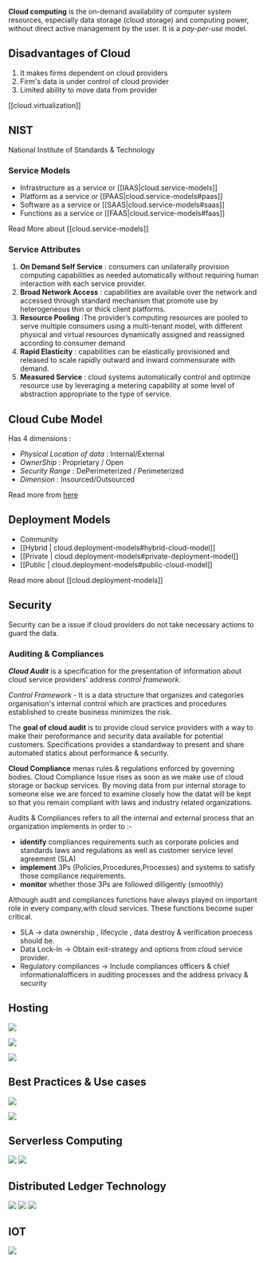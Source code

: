 
**Cloud computing** is the on-demand availability of computer system resources, especially data storage (cloud storage) and computing power, without direct active management by the user. It is a _pay-per-use_ model.

## Disadvantages of Cloud

1. It makes firms dependent on cloud providers
2. Firm's data is under control of cloud provider
3. Limited ability to move data from provider

 [[cloud.virtualization]]



## NIST

National Institute of Standards & Technology

### Service Models

- Infrastructure as a service or [[IAAS|cloud.service-models]]
- Platform as a service or [[PAAS|cloud.service-models#paas]]
- Software as a service or [[SAAS|cloud.service-models#saas]]
- Functions as a service or [[FAAS|cloud.service-models#faas]]

Read More about [[cloud.service-models]]

### Service Attributes

1. **On Demand Self Service**
   : consumers can unilaterally provision computing capabilities as needed automatically without requiring human interaction with each service provider.
2. **Broad Network Access**
   : capabilities are available over the network and accessed through standard mechanism that promote use by heterogeneous thin or thick client platforms.
3. **Resource Pooling**
   :The provider’s computing resources are pooled to serve multiple consumers using a multi-tenant model, with different physical and virtual resources dynamically assigned and reassigned according to consumer demand
4. **Rapid Elasticity**
   : capabilities can be elastically provisioned and released to scale rapidly outward and inward commensurate with demand.
5. **Measured Service**
   : cloud systems automatically control and optimize resource use by leveraging a metering capability at some level of abstraction appropriate to the type of service.

## Cloud Cube Model

Has 4 dimensions :

- _Physical Location of data_ : Internal/External
- _OwnerShip_ : Proprietary / Open
- _Security Range_ : DePerimeterized / Perimeterized
- _Dimension_ : Insourced/Outsourced

Read more from [here](https://data-flair.training/blogs/cloud-cube-model/)

## Deployment Models

- Community
- [[Hybrid | cloud.deployment-models#hybrid-cloud-model]]
- [[Private | cloud.deployment-models#private-deployment-model]]
- [[Public | cloud.deployment-models#public-cloud-model]]

Read more about [[cloud.deployment-models]]




## Security

Security can be a issue if cloud providers do not take necessary actions to guard the data.

### Auditing & Compliances

**_Cloud Audit_** is a specification for the presentation of information about cloud service providers' address _control framework_.

_Control Framework_ - It is a data structure that organizes and categories organisation's internal control which are practices and procedures established to create business minimizes the risk.

The **goal of cloud audit** is to provide cloud service providers with a way to make their peroformance and security data available for potential customers. Specifications provides a standardway to present and share automated statics about performance & security.

**Cloud Compliance** menas rules & regulations enforced by governing bodies. Cloud Compliance Issue rises as soon as we make use of cloud storage or backup services. By moving data from pur internal storage to someone else we are forced to examine closely how the datat will be kept so that you remain compliant with laws and industry related organizations.

Audits & Compliances refers to all the internal and external process that an organization implements in order to :-

- **identify** compliances requirements such as corporate policies and standards laws and regulations as well as customer service level agreement (SLA)
- **implement** 3Ps (Policies,Procedures,Processes) and systems to satisfy those compliance requirements.
- **monitor** whether those 3Ps are followed dilligently (smoothly)

Although audit and compliances functions have always played on important role in every company,with cloud services. These functions become super critical.

- SLA -> data ownership , lifecycle , data destroy & verification proecess should be.
- Data Lock-In -> Obtain exit-strategy and options from cloud service provider.
- Regulatory compliances -> Include compliances officers & chief informationalofficers in auditing processes and the address privacy & security

## Hosting
![](/assets/images/2022-10-14-09-14-26.png)

![](/assets/images/2022-10-14-15-06-29.png)

![](/assets/images/2022-10-14-15-08-28.png)

## Best Practices & Use cases 
![](/assets/images/2022-10-14-15-48-54.png)

![](/assets/images/2022-10-14-16-09-28.png)

## Serverless Computing

![](/assets/images/2022-10-14-18-55-00.png)
![](/assets/images/2022-10-14-18-56-15.png)

## Distributed Ledger Technology
![](/assets/images/2022-10-14-19-00-02.png)
![](/assets/images/2022-10-14-19-01-13.png)
![](/assets/images/2022-10-14-19-01-58.png)


## IOT 
![](/assets/images/2022-10-14-19-04-44.png)